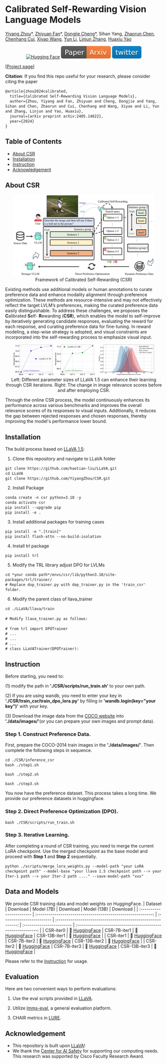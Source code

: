 # Calibrated Self-Rewarding Vision Language Models
[Yiyang Zhou](https://yiyangzhou.github.io/)\*, [Zhiyuan Fan](https://zhiyuan.fan/)\*, [Dongjie Cheng](https://dongjie-cheng.github.io/)\*, Sihan Yang, [Zhaorun Chen](https://billchan226.github.io/), [Chenhang Cui](https://gzcch.github.io/), [Xiyao Wang](https://si0wang.github.io/), [Yun Li](https://yunliweb.its.unc.edu/people.html#YunLi), [Linjun Zhang](https://linjunz.github.io/), [Huaxiu Yao](https://sites.google.com/view/danicaxiao/home)

<div align="center">
</div>
<div align="center">
    <a href="https://huggingface.co/charlesdj"><img src="https://huggingface.co/front/assets/huggingface_logo-noborder.svg" alt="Hugging Face" style="width: 22px;"/></a>
    <a href="https://arxiv.org/pdf/2405.14622"><img src="assets/Paper-Arxiv-orange.svg" ></a>
    <a href="https://x.com/HuaxiuYaoML/status/1794203052116680895"><img src='assets/-twitter-blue.svg'></a>
</div>


[[Project page](https://dongjie-cheng.github.io/CSR.html)]

**Citation**: If you find this repo useful for your research, please consider citing the paper
```
@article{zhou2024calibrated,
  title={Calibrated Self-Rewarding Vision Language Models},
  author={Zhou, Yiyang and Fan, Zhiyuan and Cheng, Dongjie and Yang, Sihan and Chen, Zhaorun and Cui, Chenhang and Wang, Xiyao and Li, Yun and Zhang, Linjun and Yao, Huaxiu},
  journal={arXiv preprint arXiv:2405.14622},
  year={2024}
}
```

## Table of Contents
- [About CSR](#About-CSR)
- [Installation](#Installation)
- [Instruction](#Instruction)
- [Acknowledgement](#Acknowledgement)

## About CSR
<p align="center">
    <img src="assets/framework.png" width="90%"> <br>
   Framework of Calibrated Self-Rewarding (CSR)
</p>

Existing methods use additional models or human annotations to curate preference data and enhance modality alignment through preference optimization. These methods are resource-intensive and may not effectively reflect the target LVLM’s preferences, making the curated preference data easily distinguishable. To address these challenges, we proposes the  **C**alibrated  **S**elf- **R**ewarding (**CSR**), which enables the model to self-improve by iteratively generating candidate responses, evaluating the reward for each response, and curating preference data for fine-tuning. In reward modeling, a step-wise strategy is adopted, and visual constraints are incorporated into the self-rewarding process to emphasize visual input.

<p align="center">
    <img src="assets/csr_llava.png" width="90%"> <br>
   Left: Different parameter sizes of LLaVA 1.5 can enhance their learning through CSR iterations. Right: The change in image relevance scores before and after employing CSR.
</p>

Through the online CSR process, the model continuously enhances its performance across various benchmarks and improves the overall relevance scores of its responses to visual inputs. Additionally, it reduces the gap between rejected responses and chosen responses, thereby improving the model's performance lower bound.

## Installation
The build process based on [LLaVA 1.5](https://github.com/haotian-liu/LLaVA):

1. Clone this repository and navigate to LLaVA folder

```Shell
git clone https://github.com/haotian-liu/LLaVA.git
cd LLaVA
git clone https://github.com/YiyangZhou/CSR.git
```

2. Install Package

```Shell
conda create -n csr python=3.10 -y
conda activate csr
pip install --upgrade pip
pip install -e .
```

3. Install additional packages for training cases

```Shell
pip install -e ".[train]"
pip install flash-attn --no-build-isolation
```

4. Install trl package

```Shell
pip install trl
```

5. Modify the TRL library adjust DPO for LVLMs

```Shell
cd *your conda path*/envs/csr/lib/python3.10/site-packages/trl/trainer/
# Replace dop_trainer.py with dop_trainer.py in the 'train_csr' folder.
```

6. Modify the parent class of llava_trainer

```Shell
cd ./LLaVA/llava/train

# Modify llava_trainer.py as follows:

# from trl import DPOTrainer
# ...
# ...
# ...
# class LLaVATrainer(DPOTrainer):
```

## Instruction
Before starting, you need to:

(1) modify the path in **'./CSR/scripts/run_train.sh'** to your own path.

(2) If you are using wandb, you need to enter your key in **'./CSR/train_csr/train_dpo_lora.py'** by filling in **'wandb.login(key="your key")'** with your key.

(3) Download the image data from the [COCO website](https://cocodataset.org/#download) into **'./data/images/'**(or you can prepare your own images and prompt data).

### Step 1. Construct Preference Data. 
First, prepare the COCO-2014 train images in the **'./data/images/'**. Then complete the following steps in sequence.
```Shell
cd ./CSR/inference_csr
bash ./step1.sh
```
```Shell
bash ./step2.sh
```
```Shell
bash ./step3.sh
```
You now have the preference dataset.
This process takes a long time. We provide our preference datasets in huggingface.

### Step 2. Direct Preference Optimization (DPO). 

```Shell
bash ./CSR/scripts/run_train.sh
```

### Step 3. Iterative Learning. 
After completing a round of CSR training, you need to merge the current LoRA checkpoint. Use the merged checkpoint as the base model and proceed with **Step 1** and **Step 2** sequentially.

```Shell
python ./scripts/merge_lora_weights.py --model-path "your LoRA checkpoint path" --model-base "your llava 1.5 checkpoint path --> your Iter-1 path --> your Iter-2 path ...." --save-model-path "xxx"
```

## Data and Models
We provide CSR training data and model weights on HuggingFace.
| Dataset                    |                           Download                           | Model (7B)                     |                           Download                           | Model (13B)                     |                           Download                           |
| :----------------------- | :----------------------------------------------------------: | :------------------------ | :----------------------------------------------------------: | :------------------------ | :----------------------------------------------------------: |
| CSR-iter0     | 🤗 [HuggingFace](https://huggingface.co/datasets/charlesdj/CSR-12K-iter0) | CSR-7B-iter1  | 🤗 [HuggingFace](https://huggingface.co/charlesdj/CSR_LLaVA_1.5_7b_1Iteration) | CSR-13B-iter1  | 🤗 [HuggingFace](https://huggingface.co/charlesdj/CSR_LLaVA_1.5_13b_1Iteration) |
| CSR-iter1 | 🤗 [HuggingFace](https://huggingface.co/datasets/charlesdj/CSR-12K-iter1) | CSR-7B-iter2 | 🤗 [HuggingFace](https://huggingface.co/charlesdj/CSR_LLaVA_1.5_7b_2Iteration) | CSR-13B-iter2 | 🤗 [HuggingFace](https://huggingface.co/charlesdj/CSR_LLaVA_1.5_13b_2Iteration) |
| CSR-iter2      |   🤗 [HuggingFace](https://huggingface.co/datasets/charlesdj/CSR-12K-iter2) | CSR-7B-iter3  | 🤗 [HuggingFace](https://huggingface.co/charlesdj/CSR_LLaVA_1.5_7b_3Iteration) | CSR-13B-iter3  | 🤗 [HuggingFace](https://huggingface.co/charlesdj/CSR_LLaVA_1.5_13b_3Iteration) |

Please refer to the [Instruction](#Instruction) for usage.


## Evaluation
Here are two convenient ways to perform evaluations:

1. Use the eval scripts provided in [LLaVA](https://github.com/haotian-liu/LLaVA/blob/main/docs/Evaluation.md).
   
3. Utilize [lmms-eval](https://github.com/EvolvingLMMs-Lab/lmms-eval), a general evaluation platform.

5. CHAIR metrics in [LURE](https://github.com/YiyangZhou/LURE).

## Acknowledgement
- This repository is built upon [LLaVA](https://github.com/haotian-liu/LLaVA)!
- We thank the [Center for AI Safety](https://www.safe.ai/) for supporting our computing needs. This research was supported by Cisco Faculty Research Award.
